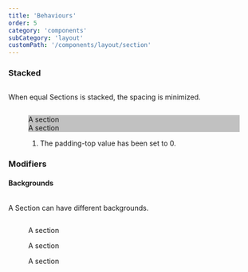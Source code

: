 ```yaml
---
title: 'Behaviours'
order: 5
category: 'components'
subCategory: 'layout'
customPath: '/components/layout/section'
---
```


### Stacked

<div class="if text layout columns left">
<div class="if text body">

When equal Sections is stacked, the spacing is minimized.

</div>
</div>

<div class="if anatomies">
  <figure class="if anatomy">
    <div class="if example airy" style="background-color: #c1c1c1;" data-anatomy-section>
      <section class="if block section">A section</section>
      <section data-anatomy="outline top" class="if block section">A section</section>
    </div>
    <figcaption class="if description">
    <ol class="if anatomy-grid">
    <li class="if">The padding-top value has been set to 0. </li>
    </ol>
    </figcaption>
  </figure>
</div>

### Modifiers

#### Backgrounds

<div class="if text layout columns left">
<div class="if text body">

A Section can have different backgrounds.

</div>
</div>

<div class="if types">
  <figure class="if type column">
    <div class="if example airy" data-anatomy-section>
      <section class="if block section">A section</section>
    </div>
  </figure>
  <figure class="if type column">
    <div class="if example airy" data-anatomy-section>
      <section class="if block section poc">A section</section>
    </div>
  </figure>
  <figure class="if type column">
    <div class="if example airy" data-anatomy-section>
      <section class="if block section dark">A section</section>
    </div>
  </figure>
</div>
